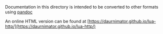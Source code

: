 Documentation in this directory is intended to be converted to other formats using [pandoc](http://pandoc.org/)

An online HTML version can be found at [https://daurnimator.github.io/lua-http/](https://daurnimator.github.io/lua-http/)
